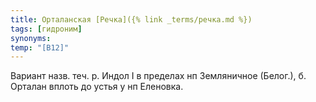 ```yaml
---
title: Орталанская [Речка]({% link _terms/речка.md %})
tags: [гидроним]
synonyms:
temp: "[В12]"
---
```


Вариант назв. теч. р. Индол I в пределах нп Земляничное (Белог.), б. Орталан
вплоть до устья у нп Еленовка.
